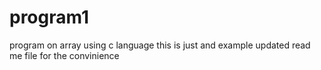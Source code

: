 # program1
program on array using c language this is just and example
updated read me file for the convinience
